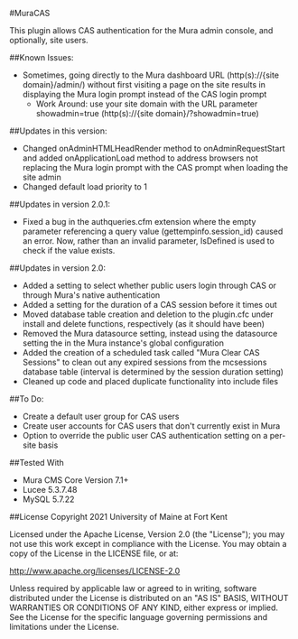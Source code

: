#MuraCAS

This plugin allows CAS authentication for the Mura admin console, and optionally, site users.


##Known Issues:
* Sometimes, going directly to the Mura dashboard URL (http(s)://{site domain}/admin/) without first visiting a page on the site results in displaying the Mura login prompt instead of the CAS login prompt
	* Work Around: use your site domain with the URL parameter showadmin=true (http(s)://{site domain}/?showadmin=true)


##Updates in this version:
* Changed onAdminHTMLHeadRender method to onAdminRequestStart and added onApplicationLoad method to address browsers not replacing the Mura login prompt with the CAS prompt when loading the site admin
* Changed default load priority to 1


##Updates in version 2.0.1:
* Fixed a bug in the authqueries.cfm extension where the empty parameter referencing a query value (gettempinfo.session_id) caused an error. Now, rather than an invalid parameter, IsDefined is used to check if the value exists.


##Updates in version 2.0:
* Added a setting to select whether public users login through CAS or through Mura's native authentication
* Added a setting for the duration of a CAS session before it times out
* Moved database table creation and deletion to the plugin.cfc under install and delete functions, respectively (as it should have been)
* Removed the Mura datasource setting, instead using the datasource setting the in the Mura instance's global configuration
* Added the creation of a scheduled task called "Mura Clear CAS Sessions" to clean out any expired sessions from the mcsessions database table (interval is determined by the session duration setting)
* Cleaned up code and placed duplicate functionality into include files


##To Do:
* Create a default user group for CAS users
* Create user accounts for CAS users that don't currently exist in Mura
* Option to override the public user CAS authentication setting on a per-site basis


##Tested With
* Mura CMS Core Version 7.1+
* Lucee 5.3.7.48
* MySQL 5.7.22


##License
Copyright 2021 University of Maine at Fort Kent

Licensed under the Apache License, Version 2.0 (the "License"); you may not use this work except in compliance with the License. You may obtain a copy of the License in the LICENSE file, or at:

http://www.apache.org/licenses/LICENSE-2.0

Unless required by applicable law or agreed to in writing, software distributed under the License is distributed on an "AS IS" BASIS, WITHOUT WARRANTIES OR CONDITIONS OF ANY KIND, either express or implied. See the License for the specific language governing permissions and limitations under the License.